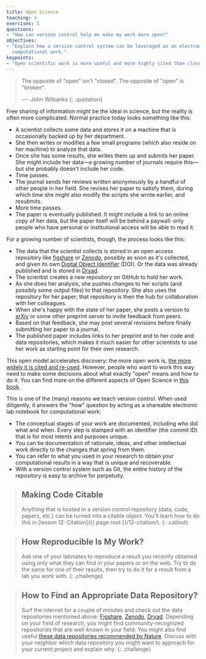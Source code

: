 ```yaml
---
title: Open Science
teaching: 5
exercises: 5
questions:
- "How can version control help me make my work more open?"
objectives:
- "Explain how a version control system can be leveraged as an electronic lab notebook for
  computational work."
keypoints:
- "Open scientific work is more useful and more highly cited than closed."
---
```


> The opposite of "open" isn't "closed".
> The opposite of "open" is "broken".
>
> --- John Wilbanks
{: .quotation}

Free sharing of information might be the ideal in science, but the reality is often more
complicated. Normal practice today looks something like this:

*   A scientist collects some data and stores it on a machine that is occasionally backed up by her
    department.
*   She then writes or modifies a few small programs (which also reside on her machine) to analyze
    that data.
*   Once she has some results, she writes them up and submits her paper. She might include her
    data—a growing number of journals require this—but she probably doesn't include her code.
*   Time passes.
*   The journal sends her reviews written anonymously by a handful of other people in her field. She
    revises her paper to satisfy them, during which time she might also modify the scripts she wrote
    earlier, and resubmits.
*   More time passes.
*   The paper is eventually published. It might include a link to an online copy of her data, but
    the paper itself will be behind a paywall: only people who have personal or institutional access
    will be able to read it.

For a growing number of scientists, though, the process looks like this:

*   The data that the scientist collects is stored in an open access repository like
    [figshare](https://figshare.com/) or [Zenodo](https://zenodo.org), possibly as soon as it's
    collected, and given its own
    [Digital Object Identifier](https://en.wikipedia.org/wiki/Digital_object_identifier) (DOI). Or
    the data was already published and is stored in [Dryad](https://datadryad.org/).
*   The scientist creates a new repository on GitHub to hold her work.
*   As she does her analysis, she pushes changes to her scripts (and possibly some output files) to
    that repository. She also uses the repository for her paper; that repository is then the hub for
    collaboration with her colleagues.
*   When she's happy with the state of her paper, she posts a version to [arXiv](https://arxiv.org/)
    or some other preprint server to invite feedback from peers.
*   Based on that feedback, she may post several revisions before finally submitting her paper to a
    journal.
*   The published paper includes links to her preprint and to her code and data repositories, which
    makes it much easier for other scientists to use her work as starting point for their own
    research.

This open model accelerates discovery: the more open work is,
[the more widely it is cited and re-used](https://doi.org/10.1371/journal.pone.0000308). However,
people who want to work this way need to make some decisions about what exactly "open" means and how
to do it. You can find more on the different aspects of Open Science in
[this book](https://link.springer.com/book/10.1007/978-3-319-00026-8).

This is one of the (many) reasons we teach version control. When used diligently, it answers the
"how" question by acting as a shareable electronic lab notebook for computational work:

*   The conceptual stages of your work are documented, including who did what and when. Every step
    is stamped with an identifier (the commit ID) that is for most intents and purposes unique.
*   You can tie documentation of rationale, ideas, and other intellectual work directly to the
    changes that spring from them.
*   You can refer to what you used in your research to obtain your computational results in a way
    that is unique and recoverable.
*   With a version control system such as Git, the entire history of the repository is easy to
    archive for perpetuity.

> ## Making Code Citable
>
> Anything that is hosted in a version control repository (data, code, papers, etc.) can be turned
> into a citable object. You'll learn how to do this in [lesson 12: Citation]({{ page.root
> }}/12-citation/).
{: .callout}

> ## How Reproducible Is My Work?
>
> Ask one of your labmates to reproduce a result you recently obtained using only what they can find
> in your papers or on the web. Try to do the same for one of their results, then try to do it for a
> result from a lab you work with.
{: .challenge}

> ## How to Find an Appropriate Data Repository?
>
> Surf the internet for a couple of minutes and check out the data repositories mentioned above:
> [Figshare](https://figshare.com/), [Zenodo](https://zenodo.org), [Dryad](https://datadryad.org/).
> Depending on your field of research, you might find community-recognized repositories that are
> well-known in your field. You might also find useful
> [these data repositories recommended by Nature](
> https://www.nature.com/sdata/data-policies/repositories). Discuss with your neighbor which data
> repository you might want to approach for your current project and explain why.
{: .challenge}

